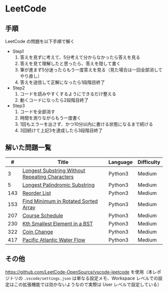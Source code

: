 # LeetCode

## 手順

LeetCode の問題を以下手順で解く

- Step1
    1. 答えを見ずに考えて、5分考えて分からなかったら答えを見る
    1. 答えを見て理解したと思ったら、答えを隠して書く
    1. 筆が進まず5分迷ったらもう一度答えを見る（見た場合は一回全部消してやり直し）
    1. 答えを送信して正解になったら1段階目終了
- Step2
    1. コードを読みやすくするようにできるだけ整える
    1. 動くコードになったら2段階目終了
- Step3
    1. コードを全部消す
    1. 時間を測りながらもう一度書く
    1. 1回もエラーを出さず、かつ10分以内に書ける状態になるまで続ける
    1. 3回続けて上記3を達成したら3段階目終了

## 解いた問題一覧

| #   | Title                                                                                                                                       | Language | Difficulty |
| --- | ------------------------------------------------------------------------------------------------------------------------------------------- | -------- | ---------- |
| 3   | [Longest Substring Without Repeating Characters](https://leetcode.com/problems/longest-substring-without-repeating-characters/description/) | Python3  | Medium     |
| 5   | [Longest Palindromic Substring](https://leetcode.com/problems/longest-palindromic-substring/description/)                                   | Python3  | Medium     |
| 143 | [Reorder List](https://leetcode.com/problems/reorder-list/description/)                                                                     | Python3  | Medium     |
| 153 | [Find Minimum in Rotated Sorted Array](https://leetcode.com/problems/find-minimum-in-rotated-sorted-array/description/)                     | Python3  | Medium     |
| 207 | [Course Schedule](https://leetcode.com/problems/ourse-schedule/description/)                                                                | Python3  | Medium     |
| 230 | [Kth Smallest Element in a BST](https://leetcode.com/problems/kth-smallest-element-in-a-bst/description/)                                   | Python3  | Medium     |
| 322 | [Coin Change](https://leetcode.com/problems/coin-change/description/)                                                                       | Python3  | Medium     |
| 417 | [Pacific Atlantic Water Flow](https://leetcode.com/problems/pacific-atlantic-water-flow/description/)                                       | Python3  | Medium     |

## その他

https://github.com/LeetCode-OpenSource/vscode-leetcode を使用（本レポジトリの `.vscode/settings.json` は単なる設定メモ、Workspace レベルでの設定はこの拡張機能では効かないようなので実際は User レベルで設定している）

